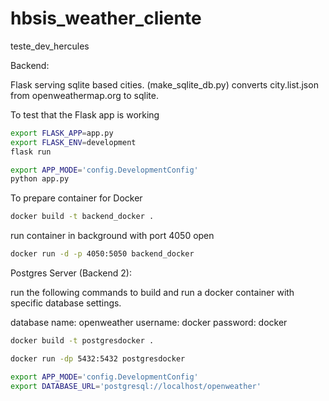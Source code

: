 # hbsis_weather_cliente
teste_dev_hercules

Backend:

Flask serving sqlite based cities. (make_sqlite_db.py) converts city.list.json from openweathermap.org to sqlite.

To test that the Flask app is working
```bash
export FLASK_APP=app.py
export FLASK_ENV=development
flask run
```

````bash
export APP_MODE='config.DevelopmentConfig'
python app.py
````

To prepare container for Docker
```bash
docker build -t backend_docker .
```

run container in background with port 4050 open
```bash
docker run -d -p 4050:5050 backend_docker
```

Postgres Server (Backend 2):

run the following commands to build and run a docker container with specific database settings.

database name: openweather
username: docker
password: docker

```bash
docker build -t postgresdocker .

docker run -dp 5432:5432 postgresdocker 

export APP_MODE='config.DevelopmentConfig'
export DATABASE_URL='postgresql://localhost/openweather'
```
